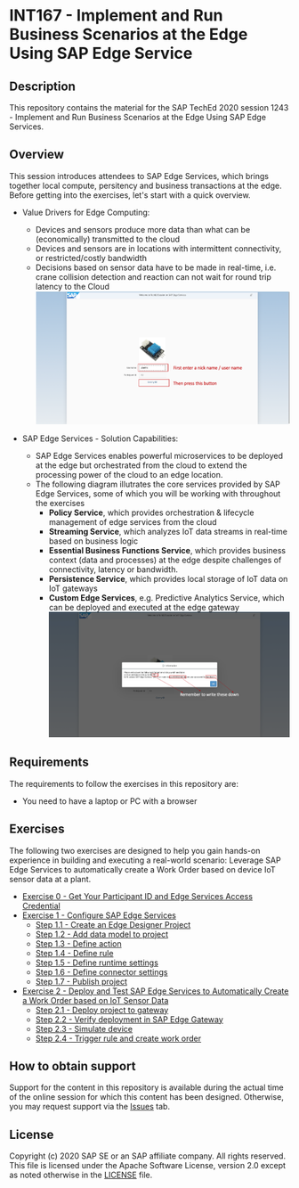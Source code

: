 # INT167 - Implement and Run Business Scenarios at the Edge Using SAP Edge Service

## Description

This repository contains the material for the SAP TechEd 2020 session 1243 - Implement and Run Business Scenarios at the Edge Using SAP Edge Services.  

## Overview

This session introduces attendees to SAP Edge Services, which brings together local compute, persitency and business transactions at the edge.  Before getting into the exercises, let's start with a quick overview.

- Value Drivers for Edge Computing: 
  - Devices and sensors produce more data than what can be (economically) transmitted to the cloud
  - Devices and sensors are in locations with intermittent connectivity, or restricted/costly bandwidth 
  - Decisions based on sensor data have to be made in real-time, i.e. crane collision detection and reaction can not wait for round trip latency to the Cloud
<br>![](/exercises/ex0/images/Ex0_1.png)  
 
- SAP Edge Services - Solution Capabilities:
  - SAP Edge Services enables powerful microservices to be deployed at the edge but orchestrated from the cloud to extend the processing power of the cloud to an edge location.   
  - The following diagram illutrates the core services provided by SAP Edge Services, some of which you will be working with throughout the exercises
    - __Policy Service__, which provides orchestration & lifecycle management of edge services from the cloud
    - __Streaming Service__, which analyzes IoT data streams in real-time based on business logic
    - __Essential Business Functions Service__, which provides business context (data and processes) at the edge despite challenges of connectivity, latency or bandwidth.
    - __Persistence Service__, which provides local storage of IoT data on IoT gateways
    - __Custom Edge Services__, e.g. Predictive Analytics Service, which can be deployed and executed at the edge gateway
<br>![](/exercises/ex0/images/Ex0_2.png)

## Requirements

The requirements to follow the exercises in this repository are:
- You need to have a laptop or PC with a browser

## Exercises

The following two exercises are designed to help you gain hands-on experience in building and executing a real-world scenario: Leverage SAP Edge Services to automatically create a Work Order based on device IoT sensor data at a plant.

- [Exercise 0 - Get Your Participant ID and Edge Services Access Credential](exercises/ex0/)
- [Exercise 1 - Configure SAP Edge Services](exercises/ex1/)
    - [Step 1.1 - Create an Edge Designer Project](exercises/ex1#step-11-create-an-edge-designer-project)
    - [Step 1.2 - Add data model to project](exercises/ex1#step-12-Add-data-model-to-project)
    - [Step 1.3 - Define action](exercises/ex1#step-13-Define-action)
    - [Step 1.4 - Define rule](exercises/ex1#step-14-Define-rule)
    - [Step 1.5 - Define runtime settings](exercises/ex1#step-15-Define-runtime-settings)
    - [Step 1.6 - Define connector settings](exercises/ex1#step-16-Define-connector-settings)
    - [Step 1.7 - Publish project](exercises/ex1#step-17-Publish-project)
- [Exercise 2 - Deploy and Test SAP Edge Services to Automatically Create a Work Order based on IoT Sensor Data](exercises/ex2/)
    - [Step 2.1 - Deploy project to gateway](exercises/ex2#step-21-Deploy-project-to-gateway)
    - [Step 2.2 - Verify deployment in SAP Edge Gateway](exercises/ex2#step-22-Verify-deployment-in-SAP-Edge-Gateway)
    - [Step 2.3 - Simulate device](exercises/ex2#step-23-Simulate-device)
    - [Step 2.4 - Trigger rule and create work order](exercises/ex2#step-24-Trigger-rule-and-create-work-order)
    
    
## How to obtain support

Support for the content in this repository is available during the actual time of the online session for which this content has been designed. Otherwise, you may request support via the [Issues](../../issues) tab.

## License
Copyright (c) 2020 SAP SE or an SAP affiliate company. All rights reserved. This file is licensed under the Apache Software License, version 2.0 except as noted otherwise in the [LICENSE](LICENSES/Apache-2.0.txt) file.
